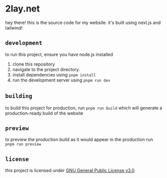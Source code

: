 # 2lay.net 
hey there! this is the source code for my website. it's built using next.js and tailwind!
<!--<p align="center">
  <img src="" alt="website image" width="700"/>
</p>-->



## ``development`` 

to run this project, ensure you have node.js installed
1. clone this repository
2. navigate to the project directory.
3. install dependencies using ``pnpm install``
4. run the development server using ``pnpm run dev``

## ``building``️
to build this project for production, run ``pnpm run build`` which will generate a production-ready build of the website

## ``preview``
to preview the production build as it would appear in the production run ``pnpm run preview``

## ``license``
this project is licensed under [GNU General Public License v3.0](https://github.com/2lay/2lay.net/blob/main/LICENSE)

